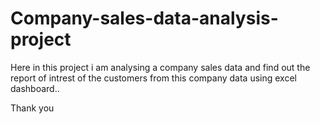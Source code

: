 # Company-sales-data-analysis-project
Here in this project i am analysing a company sales data and find out the report of intrest of the customers from this company data using excel dashboard..

Thank you
